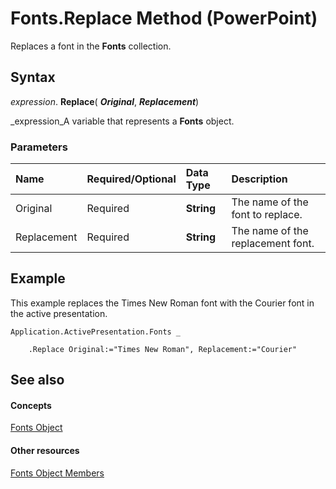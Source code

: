 
# Fonts.Replace Method (PowerPoint)

Replaces a font in the  **Fonts** collection.


## Syntax

 _expression_. **Replace**( **_Original_**,  **_Replacement_**)

 _expression_A variable that represents a  **Fonts** object.


### Parameters



|**Name**|**Required/Optional**|**Data Type**|**Description**|
|:-----|:-----|:-----|:-----|
|Original|Required| **String**|The name of the font to replace.|
|Replacement|Required| **String**|The name of the replacement font.|

## Example

This example replaces the Times New Roman font with the Courier font in the active presentation.


```
Application.ActivePresentation.Fonts _

    .Replace Original:="Times New Roman", Replacement:="Courier"
```


## See also


#### Concepts


 [Fonts Object](1a8f44ea-515f-5eb9-eab5-6204d9b1d5bc.md)
#### Other resources


 [Fonts Object Members](4a67cf86-8b73-50b0-7a7c-e14949104c0f.md)
